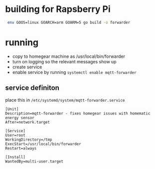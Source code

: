 # building for Rapsberry Pi

```sh
 env GOOS=linux GOARCH=arm GOARM=5 go build -o forwarder
 ```

 # running
 * copy to homegear machine as /usr/local/bin/forwarder
 * turn on logging so the relevant messages show up
 * create service
 * enable service by running `systemctl enable mqtt-forwarder`

## service definiton

place this in `/etc/systemd/system/mqtt-forwarder.service`

```
[Unit]
Description=mqtt-forwarder - fixes homegear issues with homematic energy sensor
After=network.target

[Service]
User=root
WorkingDirectory=/tmp
ExecStart=/usr/local/bin/forwarder
Restart=always

[Install]
WantedBy=multi-user.target
```